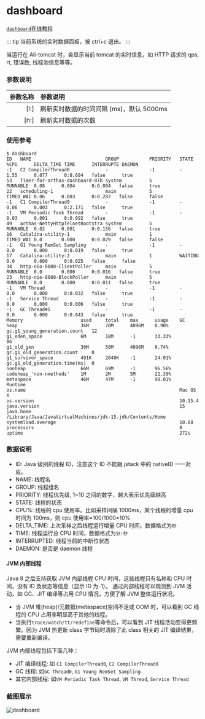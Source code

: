 # dashboard

[`dashboard`在线教程](https://arthas.aliyun.com/doc/arthas-tutorials.html?language=cn&id=command-dashboard)

::: tip
当前系统的实时数据面板，按 ctrl+c 退出。
:::

当运行在 Ali-tomcat 时，会显示当前 tomcat 的实时信息，如 HTTP 请求的 qps, rt, 错误数, 线程池信息等等。

### 参数说明

| 参数名称 | 参数说明                                 |
| -------: | :--------------------------------------- |
|     [i:] | 刷新实时数据的时间间隔 (ms)，默认 5000ms |
|     [n:] | 刷新实时数据的次数                       |

### 使用参考

```
$ dashboard
ID   NAME                           GROUP           PRIORITY   STATE     %CPU      DELTA_TIME TIME      INTERRUPTE DAEMON
-1   C2 CompilerThread0             -               -1         -         1.55      0.077      0:8.684   false      true
53   Timer-for-arthas-dashboard-07b system          5          RUNNABLE  0.08      0.004      0:0.004   false      true
22   scheduling-1                   main            5          TIMED_WAI 0.06      0.003      0:0.287   false      false
-1   C1 CompilerThread0             -               -1         -         0.06      0.003      0:2.171   false      true
-1   VM Periodic Task Thread        -               -1         -         0.03      0.001      0:0.092   false      true
49   arthas-NettyHttpTelnetBootstra system          5          RUNNABLE  0.02      0.001      0:0.156   false      true
16   Catalina-utility-1             main            1          TIMED_WAI 0.0       0.000      0:0.029   false      false
-1   G1 Young RemSet Sampling       -               -1         -         0.0       0.000      0:0.019   false      true
17   Catalina-utility-2             main            1          WAITING   0.0       0.000      0:0.025   false      false
34   http-nio-8080-ClientPoller     main            5          RUNNABLE  0.0       0.000      0:0.016   false      true
23   http-nio-8080-BlockPoller      main            5          RUNNABLE  0.0       0.000      0:0.011   false      true
-1   VM Thread                      -               -1         -         0.0       0.000      0:0.032   false      true
-1   Service Thread                 -               -1         -         0.0       0.000      0:0.006   false      true
-1   GC Thread#5                    -               -1         -         0.0       0.000      0:0.043   false      true
Memory                     used     total    max      usage    GC
heap                       36M      70M      4096M    0.90%    gc.g1_young_generation.count   12
g1_eden_space              6M       18M      -1       33.33%                                  86
g1_old_gen                 30M      50M      4096M    0.74%    gc.g1_old_generation.count     0
g1_survivor_space          491K     2048K    -1       24.01%   gc.g1_old_generation.time(ms)  0
nonheap                    66M      69M      -1       96.56%
codeheap_'non-nmethods'    1M       2M       5M       22.39%
metaspace                  46M      47M      -1       98.01%
Runtime
os.name                                                        Mac OS X
os.version                                                     10.15.4
java.version                                                   15
java.home                                                      /Library/Java/JavaVirtualMachines/jdk-15.jdk/Contents/Home
systemload.average                                             10.68
processors                                                     8
uptime                                                         272s
```

### 数据说明

- ID: Java 级别的线程 ID，注意这个 ID 不能跟 jstack 中的 nativeID 一一对应。
- NAME: 线程名
- GROUP: 线程组名
- PRIORITY: 线程优先级, 1~10 之间的数字，越大表示优先级越高
- STATE: 线程的状态
- CPU%: 线程的 cpu 使用率。比如采样间隔 1000ms，某个线程的增量 cpu 时间为 100ms，则 cpu 使用率=100/1000=10%
- DELTA_TIME: 上次采样之后线程运行增量 CPU 时间，数据格式为`秒`
- TIME: 线程运行总 CPU 时间，数据格式为`分:秒`
- INTERRUPTED: 线程当前的中断位状态
- DAEMON: 是否是 daemon 线程

#### JVM 内部线程

Java 8 之后支持获取 JVM 内部线程 CPU 时间，这些线程只有名称和 CPU 时间，没有 ID 及状态等信息（显示 ID 为-1）。
通过内部线程可以观测到 JVM 活动，如 GC、JIT 编译等占用 CPU 情况，方便了解 JVM 整体运行状况。

- 当 JVM 堆(heap)/元数据(metaspace)空间不足或 OOM 时，可以看到 GC 线程的 CPU 占用率明显高于其他的线程。
- 当执行`trace/watch/tt/redefine`等命令后，可以看到 JIT 线程活动变得更频繁。因为 JVM 热更新 class 字节码时清除了此 class 相关的 JIT 编译结果，需要重新编译。

JVM 内部线程包括下面几种：

- JIT 编译线程: 如 `C1 CompilerThread0`, `C2 CompilerThread0`
- GC 线程: 如`GC Thread0`, `G1 Young RemSet Sampling`
- 其它内部线程: 如`VM Periodic Task Thread`, `VM Thread`, `Service Thread`

### 截图展示

![](/images/dashboard.png "dashboard")
